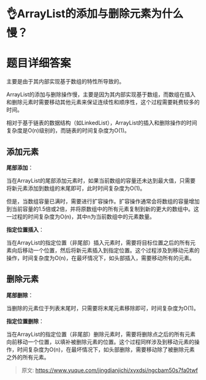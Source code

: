 # 👌ArrayList的添加与删除元素为什么慢？

# 题目详细答案
主要是由于其内部实现基于数组的特性所导致的。

ArrayList的添加与删除操作慢，主要是因为其内部实现基于数组，而数组在插入和删除元素时需要移动其他元素来保证连续性和顺序性，这个过程需要耗费较多的时间。

相对于基于链表的数据结构（如LinkedList），ArrayList的插入和删除操作的时间复杂度是O(n)级别的，而链表的时间复杂度为O(1)。

## 添加元素
**尾部添加**：

当在ArrayList的尾部添加元素时，如果当前数组的容量还未达到最大值，只需要将新元素添加到数组的末尾即可，此时时间复杂度为O(1)。

但是，当数组容量已满时，需要进行扩容操作。扩容操作通常会将数组的容量增加到当前容量的1.5倍或2倍，并将原数组中的所有元素复制到新的更大的数组中。这一过程的时间复杂度为O(n)，其中n为当前数组中的元素数量。

**指定位置插入**：

当在ArrayList的指定位置（非尾部）插入元素时，需要将目标位置之后的所有元素向后移动一个位置，然后将新元素插入到指定位置。这个过程涉及到移动元素的操作，时间复杂度为O(n)，在最坏情况下，如头部插入，需要移动所有的元素。

## 删除元素
**尾部删除**：

当删除的元素位于列表末尾时，只需要将末尾元素移除即可，时间复杂度为O(1)。

**指定位置删除**：

当在ArrayList的指定位置（非尾部）删除元素时，需要将删除点之后的所有元素向前移动一个位置，以填补被删除元素的位置。这个过程同样涉及到移动元素的操作，时间复杂度为O(n)，在最坏情况下，如头部删除，需要移动除了被删除元素之外的所有元素。



> 原文: <https://www.yuque.com/jingdianjichi/xyxdsi/ngcbam50s7fa0twf>
